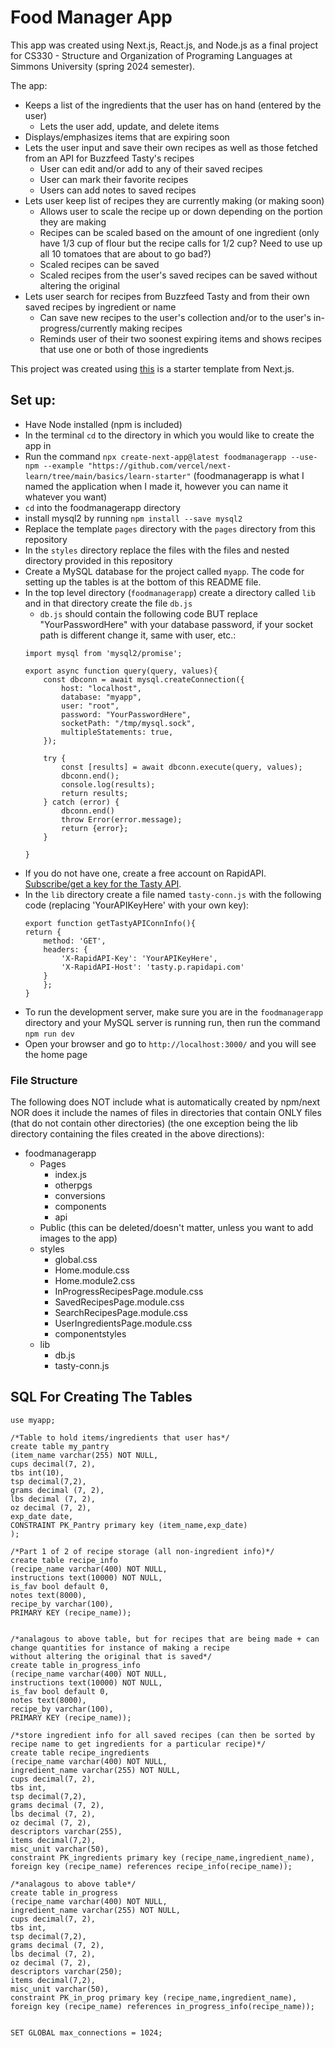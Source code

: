 # Food Manager App
This app was created using Next.js, React.js, and Node.js as a final project for CS330 - Structure and Organization of Programing Languages at Simmons University (spring 2024 semester).

The app:
- Keeps a list of the ingredients that the user has on hand (entered by the user)
    - Lets the user add, update, and delete items
- Displays/emphasizes items that are expiring soon
- Lets the user input and save their own recipes as well as those fetched from an API for Buzzfeed Tasty's recipes
    - User can edit and/or add to any of their saved recipes
    - User can mark their favorite recipes
    - Users can add notes to saved recipes
- Lets user keep list of recipes they are currently making (or making soon)
    - Allows user to scale the recipe up or down depending on the portion they are making
    - Recipes can be scaled based on the amount of one ingredient (only have 1/3 cup of flour but the recipe calls         for 1/2 cup? Need to use up all 10 tomatoes that are about to go bad?)
    - Scaled recipes can be saved
    - Scaled recipes from the user's saved recipes can be saved without altering the original
- Lets user search for recipes from Buzzfeed Tasty and from their own saved recipes by ingredient or name
    - Can save new recipes to the user's collection and/or to the user's in-progress/currently making recipes
    - Reminds user of their two soonest expiring items and shows recipes that use one or both of those ingredients


This project was created using [this](https://nextjs.org/learn) is a starter template from Next.js.

## Set up:
- Have Node installed (npm is included)
- In the terminal `cd` to the directory in which you would like to create the app in
- Run the command `npx create-next-app@latest foodmanagerapp --use-npm --example "https://github.com/vercel/next-learn/tree/main/basics/learn-starter"` (foodmanagerapp is what I named the application when I made it, however you can name it whatever you want)
- `cd` into the foodmanagerapp directory
- install mysql2 by running `npm install --save mysql2`
- Replace the template `pages` directory with the `pages` directory from this repository
- In the `styles` directory replace the files with the files and nested directory provided in this repository
- Create a MySQL database for the project called `myapp`. The code for setting up the tables is at the bottom of this README file.
- In the top level directory (`foodmanagerapp`) create a directory called `lib` and in that directory create the file 
 `db.js`
    - `db.js` should contain the following code BUT replace "YourPasswordHere" with your database password, if your socket path is different change it, same with user, etc.:
    ```
    import mysql from 'mysql2/promise';

    export async function query(query, values){
        const dbconn = await mysql.createConnection({
            host: "localhost",
            database: "myapp",
            user: "root",
            password: "YourPasswordHere",
            socketPath: "/tmp/mysql.sock",
            multipleStatements: true,
        });

        try {
            const [results] = await dbconn.execute(query, values);
            dbconn.end();
            console.log(results);
            return results;
        } catch (error) {
            dbconn.end()
            throw Error(error.message);
            return {error};
        }

    }
    ```
- If you do not have one, create a free account on RapidAPI. [Subscribe/get a key for the Tasty API](https://rapidapi.com/apidojo/api/tasty/).
- In the `lib` directory create a file named `tasty-conn.js` with the following code (replacing 'YourAPIKeyHere' with your own key):
    ```
    export function getTastyAPIConnInfo(){
    return {
        method: 'GET',
        headers: {
            'X-RapidAPI-Key': 'YourAPIKeyHere',
            'X-RapidAPI-Host': 'tasty.p.rapidapi.com'
        }
        };
    }
    ```
- To run the development server, make sure you are in the `foodmanagerapp` directory and your MySQL server is running run, then run the command `npm run dev`
- Open your browser and go to `http://localhost:3000/` and you will see the home page


### File Structure
The following does NOT include what is automatically created by npm/next NOR does it include the names of files in directories that contain ONLY files (that do not contain other directories) (the one exception being the lib directory containing the files created in the above directions):

- foodmanagerapp
    - Pages
        - index.js
        - otherpgs
        - conversions
        - components
        - api
    - Public (this can be deleted/doesn't matter, unless you want to add images to the app)
    - styles
        - global.css
        - Home.module.css
        - Home.module2.css
        - InProgressRecipesPage.module.css
        - SavedRecipesPage.module.css
        - SearchRecipesPage.module.css
        - UserIngredientsPage.module.css
        - componentstyles
    - lib
        - db.js
        - tasty-conn.js

## SQL For Creating The Tables
```
use myapp;

/*Table to hold items/ingredients that user has*/
create table my_pantry
(item_name varchar(255) NOT NULL,
cups decimal(7, 2),
tbs int(10),
tsp decimal(7,2),
grams decimal (7, 2),
lbs decimal (7, 2),
oz decimal (7, 2),
exp_date date,
CONSTRAINT PK_Pantry primary key (item_name,exp_date)
);

/*Part 1 of 2 of recipe storage (all non-ingredient info)*/
create table recipe_info
(recipe_name varchar(400) NOT NULL,
instructions text(10000) NOT NULL,
is_fav bool default 0,
notes text(8000),
recipe_by varchar(100),
PRIMARY KEY (recipe_name));


/*analagous to above table, but for recipes that are being made + can change quantities for instance of making a recipe 
without altering the original that is saved*/
create table in_progress_info
(recipe_name varchar(400) NOT NULL,
instructions text(10000) NOT NULL,
is_fav bool default 0,
notes text(8000),
recipe_by varchar(100),
PRIMARY KEY (recipe_name));

/*store ingredient info for all saved recipes (can then be sorted by recipe name to get ingredients for a particular recipe)*/
create table recipe_ingredients
(recipe_name varchar(400) NOT NULL,
ingredient_name varchar(255) NOT NULL,
cups decimal(7, 2),
tbs int,
tsp decimal(7,2),
grams decimal (7, 2),
lbs decimal (7, 2),
oz decimal (7, 2),
descriptors varchar(255),
items decimal(7,2),
misc_unit varchar(50),
constraint PK_ingredients primary key (recipe_name,ingredient_name),
foreign key (recipe_name) references recipe_info(recipe_name));

/*analagous to above table*/
create table in_progress
(recipe_name varchar(400) NOT NULL,
ingredient_name varchar(255) NOT NULL,
cups decimal(7, 2),
tbs int,
tsp decimal(7,2),
grams decimal (7, 2),
lbs decimal (7, 2),
oz decimal (7, 2),
descriptors varchar(250);
items decimal(7,2),
misc_unit varchar(50),
constraint PK_in_prog primary key (recipe_name,ingredient_name),
foreign key (recipe_name) references in_progress_info(recipe_name));


SET GLOBAL max_connections = 1024;
```
